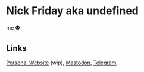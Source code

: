 # Nick Friday aka undefined

me 👽️

## Links

[Personal Website](https://nfrid.ru) (wip),
[Mastodon](https://mastodon.ml/@nf),
[Telegram](https://t.me/nfrid5),
